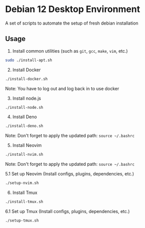 # Debian 12 Desktop Environment

A set of scripts to automate the setup of fresh debian installation

## Usage

1. Install common utilities (such as `git`, `gcc`, `make`, `vim`, etc.)

```bash
sudo ./install-apt.sh
```

2. Install Docker

```bash
./install-docker.sh
```

Note: You have to log out and log back in to use docker

3. Install node.js

```bash
./install-node.sh
```

4. Install Deno

```bash
./install-deno.sh
```

Note: Don't forget to apply the updated path: `source ~/.bashrc`

5. Install Neovim

```bash
./install-nvim.sh
```

Note: Don't forget to apply the updated path: `source ~/.bashrc`

5.1 Set up Neovim (Install configs, plugins, dependencies, etc.)

```bash
./setup-nvim.sh
```

6. Install Tmux

```bash
./install-tmux.sh
```

6.1 Set up Tmux (Install configs, plugins, dependencies, etc.)

```bash
./setup-tmux.sh
```
